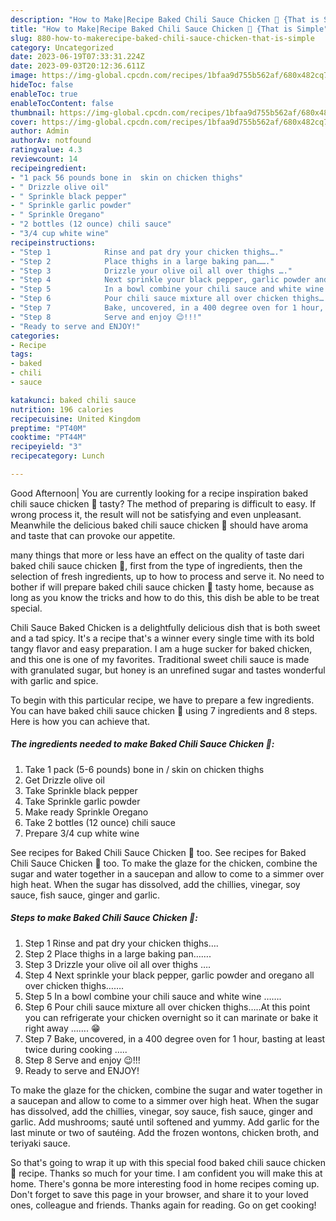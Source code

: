 ```yaml
---
description: "How to Make|Recipe Baked Chili Sauce Chicken 🐔 {That is Simple"
title: "How to Make|Recipe Baked Chili Sauce Chicken 🐔 {That is Simple"
slug: 880-how-to-makerecipe-baked-chili-sauce-chicken-that-is-simple
category: Uncategorized
date: 2023-06-19T07:33:31.224Z
date: 2023-09-03T20:12:36.611Z
image: https://img-global.cpcdn.com/recipes/1bfaa9d755b562af/680x482cq70/baked-chili-sauce-chicken-recipe-main-photo.jpg
hideToc: false
enableToc: true
enableTocContent: false
thumbnail: https://img-global.cpcdn.com/recipes/1bfaa9d755b562af/680x482cq70/baked-chili-sauce-chicken-recipe-main-photo.jpg
cover: https://img-global.cpcdn.com/recipes/1bfaa9d755b562af/680x482cq70/baked-chili-sauce-chicken-recipe-main-photo.jpg
author: Admin
authorAv: notfound
ratingvalue: 4.3
reviewcount: 14
recipeingredient:
- "1 pack 56 pounds bone in  skin on chicken thighs"
- " Drizzle olive oil"
- " Sprinkle black pepper"
- " Sprinkle garlic powder"
- " Sprinkle Oregano"
- "2 bottles (12 ounce) chili sauce"
- "3/4 cup white wine"
recipeinstructions:
- "Step 1            Rinse and pat dry your chicken thighs…."
- "Step 2            Place thighs in a large baking pan……."
- "Step 3            Drizzle your olive oil all over thighs …."
- "Step 4            Next sprinkle your black pepper, garlic powder and oregano all over chicken thighs……."
- "Step 5            In a bowl combine your chili sauce and white wine ……."
- "Step 6            Pour chili sauce mixture all over chicken thighs…..At this point you can refrigerate your chicken overnight so it can marinate or bake it right away ……. 😁"
- "Step 7            Bake, uncovered, in a 400 degree oven for 1 hour, basting at least twice during cooking ….."
- "Step 8            Serve and enjoy 😉!!!"
- "Ready to serve and ENJOY!"
categories:
- Recipe
tags:
- baked
- chili
- sauce

katakunci: baked chili sauce 
nutrition: 196 calories
recipecuisine: United Kingdom
preptime: "PT40M"
cooktime: "PT44M"
recipeyield: "3"
recipecategory: Lunch

---
```



Good Afternoon| You are currently looking for a recipe inspiration baked chili sauce chicken 🐔 tasty? The method of preparing is difficult to easy. If wrong process it, the result will not be satisfying and even unpleasant. Meanwhile the delicious baked chili sauce chicken 🐔 should have aroma and taste that can provoke our appetite.






many things that more or less have an effect on the quality of taste dari baked chili sauce chicken 🐔, first from the type of ingredients, then the selection of fresh ingredients, up to how to process and serve it. No need to bother if will prepare baked chili sauce chicken 🐔 tasty home, because as long as you know the tricks and how to do this, this dish be able to be treat  special.


Chili Sauce Baked Chicken is a delightfully delicious dish that is both sweet and a tad spicy. It&#39;s a recipe that&#39;s a winner every single time with its bold tangy flavor and easy preparation. I am a huge sucker for baked chicken, and this one is one of my favorites. Traditional sweet chili sauce is made with granulated sugar, but honey is an unrefined sugar and tastes wonderful with garlic and spice.


To begin with this particular recipe, we have to prepare a few ingredients. You can have baked chili sauce chicken 🐔 using 7 ingredients and 8 steps. Here is how you can achieve that.

<!--inarticleads1-->

##### The ingredients needed to make Baked Chili Sauce Chicken 🐔:

1. Take 1 pack (5-6 pounds) bone in / skin on chicken thighs
1. Get  Drizzle olive oil
1. Take  Sprinkle black pepper
1. Take  Sprinkle garlic powder
1. Make ready  Sprinkle Oregano
1. Take 2 bottles (12 ounce) chili sauce
1. Prepare 3/4 cup white wine


See recipes for Baked Chili Sauce Chicken 🐔 too. See recipes for Baked Chili Sauce Chicken 🐔 too. To make the glaze for the chicken, combine the sugar and water together in a saucepan and allow to come to a simmer over high heat. When the sugar has dissolved, add the chillies, vinegar, soy sauce, fish sauce, ginger and garlic. 

<!--inarticleads2-->

##### Steps to make Baked Chili Sauce Chicken 🐔:

1. Step 1            Rinse and pat dry your chicken thighs….
1. Step 2            Place thighs in a large baking pan…….
1. Step 3            Drizzle your olive oil all over thighs ….
1. Step 4            Next sprinkle your black pepper, garlic powder and oregano all over chicken thighs…….
1. Step 5            In a bowl combine your chili sauce and white wine …….
1. Step 6            Pour chili sauce mixture all over chicken thighs…..At this point you can refrigerate your chicken overnight so it can marinate or bake it right away ……. 😁
1. Step 7            Bake, uncovered, in a 400 degree oven for 1 hour, basting at least twice during cooking …..
1. Step 8            Serve and enjoy 😉!!!
1. Ready to serve and ENJOY!

To make the glaze for the chicken, combine the sugar and water together in a saucepan and allow to come to a simmer over high heat. When the sugar has dissolved, add the chillies, vinegar, soy sauce, fish sauce, ginger and garlic. Add mushrooms; sauté until softened and yummy. Add garlic for the last minute or two of sautéing. Add the frozen wontons, chicken broth, and teriyaki sauce. 

So that's going to wrap it up with this special food baked chili sauce chicken 🐔 recipe. Thanks so much for your time. I am confident you will make this at home. There's gonna be more interesting food in home recipes coming up. Don't forget to save this page in your browser, and share it to your loved ones, colleague and friends. Thanks again for reading. Go on get cooking!
